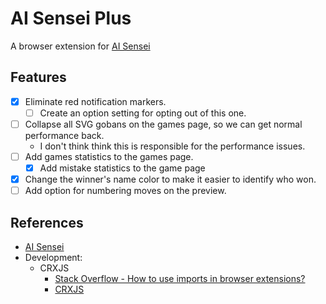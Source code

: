 # AI Sensei Plus

A browser extension for [AI Sensei](https://ai-sensei.com)

## Features

- [x] Eliminate red notification markers.
  - [ ] Create an option setting for opting out of this one.
- [ ] Collapse all SVG gobans on the games page, so we can get normal performance back.
  - I don't think think this is responsible for the performance issues.
- [ ] Add games statistics to the games page.
  - [x] Add mistake statistics to the game page
- [x] Change the winner's name color to make it easier to identify who won.
- [ ] Add option for numbering moves on the preview.

## References

- [AI Sensei](https://ai-sensei.com)
- Development:
  - CRXJS
    - [Stack Overflow - How to use imports in browser extensions?](https://stackoverflow.com/questions/48104433/how-to-import-es6-modules-in-content-script-for-chrome-extension)
    - [CRXJS](https://github.com/crxjs/chrome-extension-tools)

